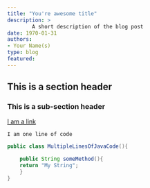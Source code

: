 ```yaml
---
title: "You're awesome title"
description: >
        A short description of the blog post
date: 1970-01-31
authors: 
- Your Name(s)
type: blog
featured: 
---
```


## This is a section header

### This is a sub-section header

[I am a link](https://github.com/apache/geode)


`I am one line of code`

```java
public class MultipleLinesOfJavaCode(){

    public String someMethod(){
    return "My String";
    }
}
```

